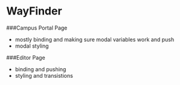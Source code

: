 # WayFinder
###Campus Portal Page
<ul>
	<li>mostly binding and making sure modal variables work and push</li>
	<li>modal styling</li>
</ul>
###Editor Page
<ul>
	<li>binding and pushing</li>
	<li>styling and transistions</li>
</ul>

